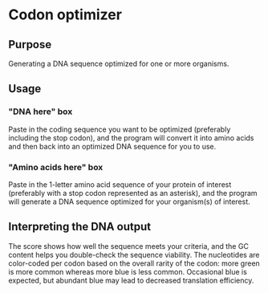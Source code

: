 # Codon optimizer

## Purpose
Generating a DNA sequence optimized for one or more organisms.

## Usage
### "DNA here" box
Paste in the coding sequence you want to be optimized (preferably including the stop codon), and the program will convert it into amino acids and then back into an optimized DNA sequence for you to use.
### "Amino acids here" box
Paste in the 1-letter amino acid sequence of your protein of interest (preferably with a stop codon represented as an asterisk), and the program will generate a DNA sequence optimized for your organism(s) of interest.

## Interpreting the DNA output
The score shows how well the sequence meets your criteria, and the GC content helps you double-check the sequence viability. The nucleotides are color-coded per codon based on the overall rarity of the codon: more green is more common whereas more blue is less common. Occasional blue is expected, but abundant blue may lead to decreased translation efficiency.

